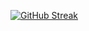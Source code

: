 
[![GitHub Streak](https://github.com/ZadeAbhishek/DSA&theme=tokyonight&hide_border=true&border_radius=4.6)](https://git.io/streak-stats)
